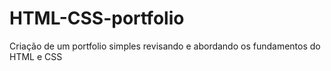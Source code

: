 # HTML-CSS-portfolio
 Criação de um portfolio simples revisando e abordando os fundamentos do HTML e CSS 
